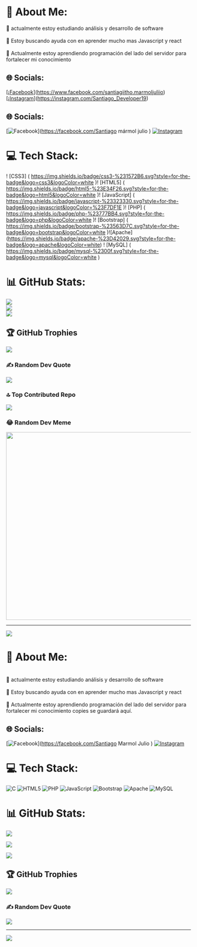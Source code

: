 # 💫 About Me:
🔭 actualmente estoy estudiando análisis y desarrollo de software <br><br>🤝 Estoy buscando ayuda con  en aprender mucho mas Javascript y react<br><br>🌱 Actualmente estoy aprendiendo programación del lado del servidor para fortalecer mi conocimiento <br>

## 🌐 Socials:
[¡[Facebook](https://img.shields.io/badge/Facebook-%231877F2.svg?logo=Facebook&logoColor=white)](https://www.facebook.com/santiagiitho.marmoljuliio)[¡[Instagram](https://img.shields.io/badge/Instagram-%23E4405F.svg?logo=Instagram&logoColor=white)](https://instagram.com/Santiago_Developer19) 
## 🌐 Socials:
[![Facebook](https://img.shields.io/badge/Facebook-%231877F2.svg?logo=Facebook&logoColor=white)](https://facebook.com/Santiago mármol julio ) [![Instagram](https://img.shields.io/badge/Instagram-%23E4405F.svg?logo=Instagram&logoColor=white)](https://instagram.com/Santiago_Developer19) 

# 💻 Tech Stack:
! [CSS3] ( https://img.shields.io/badge/css3-%231572B6.svg?style=for-the-badge&logo=css3&logoColor=white )! [HTML5] ( https://img.shields.io/badge/html5-%23E34F26.svg?style=for-the-badge&logo=html5&logoColor=white )! [JavaScript] ( https://img.shields.io/badge/javascript-%23323330.svg?style=for-the-badge&logo=javascript&logoColor=%23F7DF1E )! [PHP] ( https://img.shields.io/badge/php-%23777BB4.svg?style=for-the-badge&logo=php&logoColor=white )! [Bootstrap] ( https://img.shields.io/badge/bootstrap-%23563D7C.svg?style=for-the-badge&logo=bootstrap&logoColor=white )![Apache] (https://img.shields.io/badge/apache-%23D42029.svg?style=for-the-badge&logo=apache&logoColor=white)   ! [MySQL] ( https://img.shields.io/badge/mysql-%2300f.svg?style=for-the-badge&logo=mysql&logoColor=white )
# 📊 GitHub Stats:
![](https://github-readme-stats.vercel.app/api?username=Santiago_M_J&theme=tokyonight&hide_border=false&include_all_commits=false&count_private=false)<br/>
![](https://github-readme-streak-stats.herokuapp.com/?user=Santiago_M_J&theme=tokyonight&hide_border=false)<br/>
![](https://github-readme-stats.vercel.app/api/top-langs/?username=Santiago_M_J&theme=tokyonight&hide_border=false&include_all_commits=false&count_private=false&layout=compact)

## 🏆 GitHub Trophies
![](https://github-profile-trophy.vercel.app/?username=Santiago_M_J&theme=radical&no-frame=false&no-bg=true&margin-w=4)

### ✍️ Random Dev Quote
![](https://quotes-github-readme.vercel.app/api?type=horizontal&theme=radical)

### 🔝 Top Contributed Repo
![](https://github-contributor-stats.vercel.app/api?username=Santiago_M_J&limit=5&theme=dark&combine_all_yearly_contributions=true)

### 😂 Random Dev Meme
<img src="https://rm.up.railway.app/" width="512px"/>

---
[![](https://visitcount.itsvg.in/api?id=Santiago_M_J&icon=0&color=0)](https://visitcount.itsvg.in)

<!-- Proudly created with GPRM ( https://gprm.itsvg.in ) -->

# 💫 About Me:

<br>🔭 actualmente estoy estudiando análisis y desarrollo de software<br><br>🤝 Estoy buscando ayuda con  en aprender mucho mas Javascript y react<br><br>🌱 Actualmente estoy aprendiendo programación del lado del servidor para fortalecer mi conocimiento  copies se guardará aquí.

## 🌐 Socials:

[![Facebook](https://img.shields.io/badge/Facebook-%231877F2.svg?logo=Facebook&logoColor=white)](https://facebook.com/Santiago Marmol Julio ) [![Instagram](https://img.shields.io/badge/Instagram-%23E4405F.svg?logo=Instagram&logoColor=white)](https://instagram.com/Santiago_Developer) 

# 💻 Tech Stack:

![C](https://img.shields.io/badge/c-%2300599C.svg?style=for-the-badge&logo=c&logoColor=white) ![HTML5](https://img.shields.io/badge/html5-%23E34F26.svg?style=for-the-badge&logo=html5&logoColor=white) ![PHP](https://img.shields.io/badge/php-%23777BB4.svg?style=for-the-badge&logo=php&logoColor=white) ![JavaScript](https://img.shields.io/badge/javascript-%23323330.svg?style=for-the-badge&logo=javascript&logoColor=%23F7DF1E) ![Bootstrap](https://img.shields.io/badge/bootstrap-%23563D7C.svg?style=for-the-badge&logo=bootstrap&logoColor=white) ![Apache](https://img.shields.io/badge/apache-%23D42029.svg?style=for-the-badge&logo=apache&logoColor=white) ![MySQL](https://img.shields.io/badge/mysql-%2300f.svg?style=for-the-badge&logo=mysql&logoColor=white)

# 📊 GitHub Stats:

![](https://github-readme-stats.vercel.app/api?username=santiago-marmol-12&theme=dark&hide_border=false&include_all_commits=false&count_private=false)<br/>

![](https://github-readme-streak-stats.herokuapp.com/?user=santiago-marmol-12&theme=dark&hide_border=false)<br/>

![](https://github-readme-stats.vercel.app/api/top-langs/?username=santiago-marmol-12&theme=dark&hide_border=false&include_all_commits=false&count_private=false&layout=compact)

## 🏆 GitHub Trophies

![](https://github-profile-trophy.vercel.app/?username=santiago-marmol-12&theme=radical&no-frame=false&no-bg=false&margin-w=4)

### ✍️ Random Dev Quote

![](https://quotes-github-readme.vercel.app/api?type=horizontal&theme=radical)

---

[![](https://visitcount.itsvg.in/api?id=santiago-marmol-12&icon=0&color=0)](https://visitcount.itsvg.in)

<!-- Proudly created with GPRM ( https://gprm.itsvg.in ) -->
